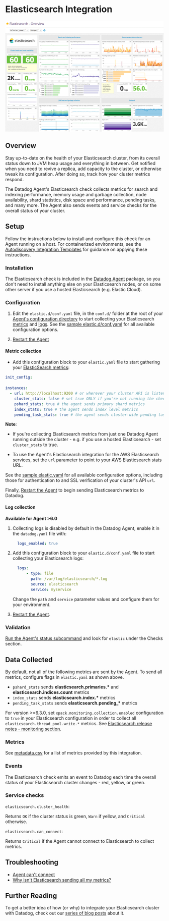 # Elasticsearch Integration

![Elasitc search dashboard][1]

## Overview

Stay up-to-date on the health of your Elasticsearch cluster, from its overall status down to JVM heap usage and everything in between. Get notified when you need to revive a replica, add capacity to the cluster, or otherwise tweak its configuration. After doing so, track how your cluster metrics respond.

The Datadog Agent's Elasticsearch check collects metrics for search and indexing performance, memory usage and garbage collection, node availability, shard statistics, disk space and performance, pending tasks, and many more. The Agent also sends events and service checks for the overall status of your cluster.

## Setup

Follow the instructions below to install and configure this check for an Agent running on a host. For containerized environments, see the [Autodiscovery Integration Templates][2] for guidance on applying these instructions.

### Installation

The Elasticsearch check is included in the [Datadog Agent][3] package, so you don't need to install anything else on your Elasticsearch nodes, or on some other server if you use a hosted Elasticsearch (e.g. Elastic Cloud).

### Configuration

1. Edit the `elastic.d/conf.yaml` file, in the `conf.d/` folder at the root of your [Agent's configuration directory][4] to start collecting your Elasticsearch [metrics](#metric-collection) and [logs](#log-collection).
  See the [sample elastic.d/conf.yaml][5] for all available configuration options.

2. [Restart the Agent][6]

#### Metric collection

*  Add this configuration block to your `elastic.yaml` file to start gathering your [ElasticSearch metrics](#metrics):

```yaml
init_config:

instances:
  - url: http://localhost:9200 # or wherever your cluster API is listening
    cluster_stats: false # set true ONLY if you're not running the check on each cluster node
    pshard_stats: true # the agent sends primary shard metrics
    index_stats: true # the agent sends index level metrics
    pending_task_stats: true # the agent sends cluster-wide pending task metrics
```

**Note**:

* If you're collecting Elasticsearch metrics from just one Datadog Agent running outside the cluster - e.g. if you use a hosted Elasticsearch - set `cluster_stats` to true.

* To use the Agent's Elasticsearch integration for the AWS Elasticsearch services, set the `url` parameter to point to your AWS Elasticsearch stats URL.

See the [sample elastic.yaml][5] for all available configuration options, including those for authentication to and SSL verification of your cluster's API `url`.

Finally, [Restart the Agent][6] to begin sending Elasticsearch metrics to Datadog.

#### Log collection

**Available for Agent >6.0**

1. Collecting logs is disabled by default in the Datadog Agent, enable it in the `datadog.yaml` file with:

    ```yaml
      logs_enabled: true
    ```

2. Add this configuration block to your `elastic.d/conf.yaml` file to start collecting your Elasticsearch logs:

    ```yaml
      logs:
          - type: file
            path: /var/log/elasticsearch/*.log
            source: elasticsearch
            service: myservice
    ```

    Change the `path` and `service` parameter values and configure them for your environment.

3. [Restart the Agent][6].

### Validation

[Run the Agent's status subcommand][8] and look for `elastic` under the Checks section.

## Data Collected

By default, not all of the following metrics are sent by the Agent. To send all metrics, configure flags in `elastic.yaml` as shown above.

* `pshard_stats` sends **elasticsearch.primaries.\*** and **elasticsearch.indices.count** metrics
* `index_stats` sends **elasticsearch.index.\*** metrics
* `pending_task_stats` sends **elasticsearch.pending_\*** metrics

For version >=6.3.0, set `xpack.monitoring.collection.enabled` configuration to `true` in your Elasticsearch configuration in order to collect all `elasticsearch.thread_pool.write.*` metrics. See [Elasticsearch release notes - monitoring section][9].

### Metrics

See [metadata.csv][10] for a list of metrics provided by this integration.

### Events

The Elasticsearch check emits an event to Datadog each time the overall status of your Elasticsearch cluster changes - red, yellow, or green.

### Service checks

`elasticsearch.cluster_health`:

Returns `OK` if the cluster status is green, `Warn` if yellow, and `Critical` otherwise.

`elasticsearch.can_connect`:

Returns `Critical` if the Agent cannot connect to Elasticsearch to collect metrics.

## Troubleshooting

* [Agent can't connect][11]
* [Why isn't Elasticsearch sending all my metrics?][12]

## Further Reading
To get a better idea of how (or why) to integrate your Elasticsearch cluster with Datadog, check out our [series of blog posts][13] about it.


[1]: https://raw.githubusercontent.com/DataDog/integrations-core/master/elastic/images/elasticsearch-dash.png
[2]: https://docs.datadoghq.com/agent/autodiscovery/integrations
[3]: https://app.datadoghq.com/account/settings#agent
[4]: https://docs.datadoghq.com/agent/guide/agent-configuration-files/?tab=agentv6#agent-configuration-directory
[5]: https://github.com/DataDog/integrations-core/blob/master/elastic/datadog_checks/elastic/data/conf.yaml.example
[6]: https://docs.datadoghq.com/agent/guide/agent-commands/?tab=agentv6#start-stop-and-restart-the-agent
[8]: https://docs.datadoghq.com/agent/guide/agent-commands/?tab=agentv6#agent-status-and-information
[9]: https://www.elastic.co/guide/en/elasticsearch/reference/6.3/release-notes-6.3.0.html
[10]: https://github.com/DataDog/integrations-core/blob/master/elastic/metadata.csv
[11]: https://docs.datadoghq.com/integrations/faq/elastic-agent-can-t-connect
[12]: https://docs.datadoghq.com/integrations/faq/why-isn-t-elasticsearch-sending-all-my-metrics
[13]: https://www.datadoghq.com/blog/monitor-elasticsearch-performance-metrics
